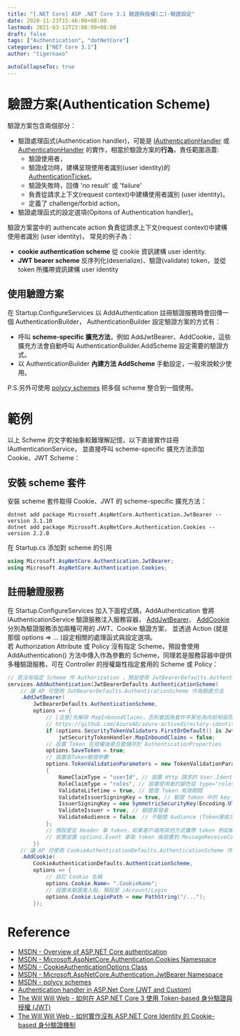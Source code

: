 ```yaml
---
title: "[.NET Core] ASP .NET Core 3.1 驗證與授權(二)-驗證設定"
date: 2020-11-23T15:46:00+08:00
lastmod: 2021-03-12T23:08:00+08:00
draft: false
tags: ["Authentication", "dotNetCore"]
categories: ["NET Core 3.1"]
author: "tigernaxo"

autoCollapseToc: true
---
```

# 驗證方案(Authentication Scheme)

驗證方案包含兩個部分：
- 驗證處理函式(Authentication handler)，可能是
[IAuthenticationHandler](https://docs.microsoft.com/en-us/dotnet/api/microsoft.aspnetcore.authentication.iauthenticationhandler?view=aspnetcore-3.1) 或 
[AuthenticationHandler<TOptions>](https://docs.microsoft.com/en-us/dotnet/api/microsoft.aspnetcore.authentication.authenticationhandler-1?view=aspnetcore-3.1)
的實作，相當於驗證方案的**行為**，責任範圍涵蓋:
    - 驗證使用者，
    - 驗證成功時，建構呈現使用者識別(user identity)的 [AuthenticationTicket](https://docs.microsoft.com/en-us/dotnet/api/microsoft.aspnetcore.authentication.authenticationticket?view=aspnetcore-3.1)。
    - 驗證失敗時，回傳 'no result' 或 'failure'
    - 負責從請求上下文(request context)中建構使用者識別 (user identity)。
    - 定義了 challenge/forbid action。
- 驗證處理函式的設定選項(Opitons of Authentication handler)。

驗證方案當中的 authencate action 負責從請求上下文(request context)中建構使用者識別 (user identity)，
常見的例子為：
- **cookie authentication scheme** 從 cookie 資訊建構 user identity.
- **JWT bearer scheme** 反序列化(deserialize)、驗證(validate) token，並從 token 所攜帶資訊建構 user identity

## 使用驗證方案
在 Startup.ConfigureServices 以 AddAuthentication 註冊驗證服務時會回傳一個 AuthenticationBuilder，
AuthenticationBuilder 設定驗證方案的方式有：
- 呼叫 __scheme-specific 擴充方法__，例如 AddJwtBearer、AddCookie，這些擴充方法會自動呼叫 AuthenticationBuilder.AddScheme 設定需要的驗證方式。
- 以 AuthenticationBuilder __內建方法 AddScheme__ 手動設定，一般來說較少使用。  

P.S.另外可使用 [polycy schemes](https://docs.microsoft.com/zh-tw/aspnet/core/security/authentication/policyschemes?view=aspnetcore-3.1) 把多個 scheme 整合到一個使用。

# 範例
以上 Scheme 的文字較抽象較難理解記憶，以下直接實作註冊 IAuthenticationService，
並直接呼叫 scheme-specific 擴充方法添加 Cookie、JWT Scheme：  

## 安裝 scheme 套件
安裝 scheme 套件取得 Cookie、JWT 的 scheme-specific 擴充方法：
```shell
dotnet add package Microsoft.AspNetCore.Authentication.JwtBearer --version 3.1.10
dotnet add package Microsoft.AspNetCore.Authentication.Cookies --version 2.2.0
```
在 Startup.cs 添加對 scheme 的引用
```c#
using Microsoft.AspNetCore.Authentication.JwtBearer;
using Microsoft.AspNetCore.Authentication.Cookies;
```
## 註冊驗證服務
在 Startup.ConfigureServices 加入下面程式碼，AddAuthentication 會將 IAuthenticationService 驗證服務注入服務容器，
[AddJwtBearer](https://docs.microsoft.com/en-us/dotnet/api/microsoft.extensions.dependencyinjection.jwtbearerextensions.addjwtbearer?view=aspnetcore-5.0&viewFallbackFrom=aspnetcore-3.1)、
[AddCookie](https://docs.microsoft.com/en-us/dotnet/api/microsoft.extensions.dependencyinjection.cookieextensions.addcookie?view=aspnetcore-3.1)
 分別為驗證服務添加兩種可用的 JWT、Cookie 驗證方案，
並透過 Action (就是那個 options => ... )設定相關的處理函式與設定選項。  
若 Authorization Attribute 或 Policy 沒有指定 Scheme，預設會使用 AddAuthentication() 方法中傳入作為參數的 Scheme，同理若是服務容器中提供多種驗證服務，可在 Controller 的授權屬性指定套用的 Scheme 或 Policy：
```c#
// 若沒有指定 Scheme 作 Authorization ，預設使用 JwtBearerDefaults.AuthenticationScheme
services.AddAuthentication(JwtBearerDefaults.AuthenticationScheme)
    // 讓 AP 可使用 JwtBearerDefaults.AuthenticationScheme 作為驗證方法
    .AddJwtBearer(
        JwtBearerDefaults.AuthenticationScheme,
        options => {
            // [注意]先解除 MapInboundClaims，否則會因為套件中某些為向前相容而保留的 legacy code 使得 RoleClaimType 無法生效
            // https://github.com/AzureAD/azure-activedirectory-identitymodel-extensions-for-dotnet/issues/1214
            if (options.SecurityTokenValidators.FirstOrDefault() is JwtSecurityTokenHandler jwtSecurityTokenHandler)
                jwtSecurityTokenHandler.MapInboundClaims = false;
            // 設置 Token 在授權後是否要儲存於 AuthenticationProperties 
            options.SaveToken = true;
            // 設置各Token驗證參數
            options.TokenValidationParameters = new TokenValidationParameters
            {
                NameClaimType = "userId", // 設置 Http 請求的 User.Identity.Name、Hub 中 UserIdentifier 取值的  Claim 是 userId
                RoleClaimType = "roles", // 設置使用者的腳色從 type="roles" 的 claims 對應
                ValidateLifetime = true, // 驗證 Token 有效期間
                ValidateIssuerSigningKey = true, // 驗證 token 中的 key
                IssuerSigningKey = new SymmetricSecurityKey(Encoding.UTF8.GetBytes(config.GetValue<string>("JWT:SignKey"))),  // 從 appsettings.json 拿 SignKey
                ValidateIssuer = true, // 驗證簽發者
                ValidateAudience = false  // 不驗證 Audience (Token接收方)
            };
            // 預設是從 Header 拿 token，如果客戶端用其他方式攜帶 token 例如網址列
            // 就要設置 options.Event 拿取 token 後設置到 MessageReceiveContext 才能抓得到
        })
    // 讓 AP 可使用 CookieAuthenticationDefaults.AuthenticationScheme 作為驗證方法
    .AddCookie(
        CookieAuthenticationDefaults.AuthenticationScheme,
        options => {
            // 自訂 Cookie 名稱
            options.Cookie.Name= ".CookieName"; 
            // 設置未驗證進入點，預設是 /Account/Login
            options.Cookie.LoginPath = new PathString("/..."); 
        });
```

# Reference
- [MSDN - Overview of ASP.NET Core authentication](https://docs.microsoft.com/en-us/aspnet/core/security/authentication/?view=aspnetcore-3.1)
- [MSDN - Microsoft.AspNetCore.Authentication.Cookies Namespace](https://docs.microsoft.com/en-us/dotnet/api/microsoft.aspnetcore.authentication.cookies?view=aspnetcore-3.1)
- [MSDN - CookieAuthenticationOptions Class](https://docs.microsoft.com/en-us/dotnet/api/microsoft.aspnetcore.authentication.cookies.cookieauthenticationoptions?view=aspnetcore-3.1)
- [MSDN - Microsoft.AspNetCore.Authentication.JwtBearer Namespace](https://docs.microsoft.com/en-us/dotnet/api/microsoft.aspnetcore.authentication.jwtbearer?view=aspnetcore-5.0)
- [MSDN - polycy schemes](https://docs.microsoft.com/zh-tw/aspnet/core/security/authentication/policyschemes?view=aspnetcore-3.1)
- [Authentication handler in ASP.Net Core (JWT and Custom)](https://dotnetcorecentral.com/blog/authentication-handler-in-asp-net-core/)
- [The Will Will Web - 如何在 ASP.NET Core 3 使用 Token-based 身分驗證與授權 (JWT)](https://blog.miniasp.com/post/2019/12/16/How-to-use-JWT-token-based-auth-in-aspnet-core-31)
- [The Will Will Web - 如何實作沒有 ASP.NET Core Identity 的 Cookie-based 身分驗證機制](https://blog.miniasp.com/post/2019/12/25/asp-net-core-3-cookie-based-authentication)
